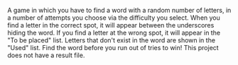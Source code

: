 A game in which you have to find a word with a random number of letters, in a number of attempts you choose via the difficulty you select.
When you find a letter in the correct spot, it will appear between the underscores hiding the word.
If you find a letter at the wrong spot, it will appear in the "To be placed" list.
Letters that don't exist in the word are shown in the "Used" list.
Find the word before you run out of tries to win!
This project does not have a result file.

